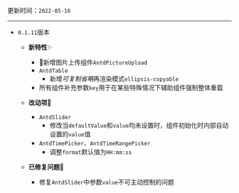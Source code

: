 更新时间：`2022-05-16` 

---

- `0.1.11`版本
  
  - **新特性**✨
    
    - 🥳新增图片上传组件`AntdPictureUpload`
    - `AntdTable`
      - 新增*可复制省略*再渲染模式`ellipsis-copyable`
    - 所有组件补充参数`key`用于在某些特殊情况下辅助组件强制整体重载
    
  - **改动项**🎩
  
    - `AntdSlider`
      - 修改当`defaultValue`和`value`均未设置时，组件初始化时内部自动设置的`value`值
    - `AntdTimePicker`、`AntdTimeRangePicker`
      - 调整`format`默认值为`HH:mm:ss`
  
  - **已修复问题**🔧
    
    - 修复`AntdSlider`中参数`value`不可主动控制的问题
      
      
      
      
      
      
      
      
      
    

